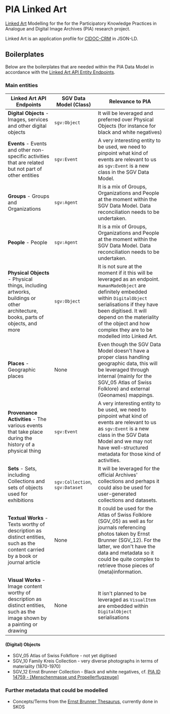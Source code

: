 # PIA Linked Art
[Linked Art](https://linked.art) Modelling for the for the Participatory Knowledge Practices in Analogue and Digital Image Archives (PIA) research project. 

Linked Art is an application profile for [CIDOC-CRM](https://cidoc-crm.org/) in JSON-LD. 

## Boilerplates

Below are the boilerplates that are needed within the PIA Data Model in accordance with the [Linked Art API Entity Endpoints](https://linked.art/api/1.0/endpoint/).

### Main entities

| **Linked Art API Endpoints**                                                                                                   | **SGV Data Model (Class)**      | **Relevance to PIA**                                                                                                                                                                                                                                                                            |
|--------------------------------------------------------------------------------------------------------------------------------|---------------------------------|-------------------------------------------------------------------------------------------------------------------------------------------------------------------------------------------------------------------------------------------------------------------------------------------------|
| **Digital Objects** - Images, services and other digital objects                                                               | `sgv:Object`                    | It will be leveraged and preferred over Physical Objects (for instance for black and white negatives)                                                                                                                                                                                           |
| **Events** - Events and other non-specific activities that are related but not part of other entities                          | `sgv:Event`                     | A very interesting entity to be used, we need to pinpoint what kind of events are relevant to us as `sgv:Event` is a new class in the SGV Data Model.                                                                                                                                           |
| **Groups** - Groups and Organizations                                                                                          | `sgv:Agent`                     | It is a mix of Groups, Organizations and People at the moment within the SGV Data Model. Data reconciliation needs to be undertaken.                                                                                                                                                            |
| **People** - People                                                                                                            | `sgv:Agent`                     | It is a mix of Groups, Organizations and People at the moment within the SGV Data Model. Data reconciliation needs to be undertaken.                                                                                                                                                            |
| **Physical Objects** - Physical things, including artworks, buildings or other architecture, books, parts of objects, and more | `sgv:Object`                    | It is not sure at the moment if it this will be leveraged as an endpoint. `HumanMadeObject` are definitely embedded within `DigitalObject` serialisations if they have been digitised. It will depend on the materiality of the object and how complex they are to be modelled into Linked Art. |
| **Places** - Geographic places                                                                                                 | None                            | Even though the SGV Data Model doesn't have a proper class handling geographic data, this will be leveraged through internal (mainly for the SGV_05 Atlas of Swiss Folklore) and external (Geonames) mappings.                                                                                  |
| **Provenance Activities** - The various events that take place during the history of a physical thing                          | `sgv:Event`                     | A very interesting entity to be used, we need to pinpoint what kind of events are relevant to us as `sgv:Event` is a new class in the SGV Data Model and we may not have well-structured metadata for those kind of activities.                                                                 |
| **Sets** - Sets, including Collections and sets of objects used for exhibitions                                                | `sgv:Collection`, `sgv:Dataset` | It will be leveraged for the official Archives' collections and perhaps it could also be used for user-generated collections and datasets.                                                                                                                                                      |
| **Textual Works** - Texts worthy of description as distinct entities, such as the content carried by a book or journal article | None                            | It could be used for the Atlas of Swiss Folklore (SGV_05) as well as for journals referencing photos taken by Ernst Brunner (SGV_12). For the latter, we don't have the data and metadata so it could be quite complex to retrieve those pieces of (meta)information.                           |
| **Visual Works** - Image content worthy of description as distinct entities, such as the image shown by a painting or drawing  | None                            | It isn't planned to be leveraged as `VisualItem` are embedded within `DigitalObject` serialisations                                                                                                                                                                                             |

#### (Digital) Objects
- SGV_05 Atlas of Swiss Folkflore - not yet digitised
- SGV_10 Family Kreis Collection - very diverse photographs in terms of materiality (1870-1970)
- SGV_12 Ernst Brunner Collection - Black and white negatives, cf. [PIA ID 14759 - [Menschenmasse und Propellerflugzeuge]](modelling/01_Object/14759.json)

### Further metadata that could be modelled

- Concepts/Terms from the [Ernst Brunner Thesaurus](https://vocab.participatory-archives.ch/), currently done in SKOS